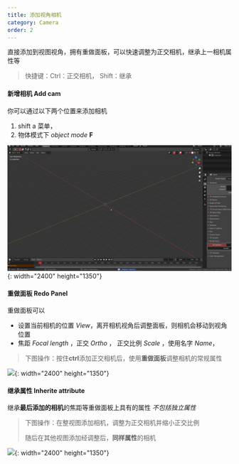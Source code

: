 ```yaml
---
title: 添加视角相机
category: Camera
order: 2
---
```


直接添加到视图视角，拥有重做面板，可以快速调整为正交相机，继承上一相机属性等

> 快捷键：Ctrl：正交相机， Shift：继承

#### 新增相机 Add cam

你可以通过以下两个位置来添加相机

1. shift a 菜单，
2. 物体模式下 *object mode* **F**

![](/uploads/addcam.gif){: width="2400" height="1350"}

#### 重做面板 Redo Panel

重做面板可以

* 设置当前相机的位置 *View*，离开相机视角后调整面板，则相机会移动到视角位置
* 焦距 *Focal length* ，正交 *Ortho* ， 正交比例 *Scale* ，使用名字 *Name*，

> 下图操作：按住**ctrl**添加正交相机后，使用**重做面板**调整相机的常规属性

![](/uploads/addcam2.gif){: width="2400" height="1350"}

#### 继承属性 Inherite attribute

继承**最后添加的相机**的焦距等重做面板上具有的属性 *不包括独立属性*

> 下图操作：在整视图添加相机，调整为正交相机并缩小正交比例
>
>
> 随后在其他视图添加经调整后，**同样属性**的相机

![](/uploads/addcam3.gif){: width="2400" height="1350"}
